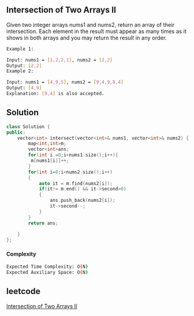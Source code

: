 ## Intersection of Two Arrays II
Given two integer arrays nums1 and nums2, return an array of their intersection. Each element in the result must appear as many times as it shows in both arrays and you may return the result in any order.
```bash 
Example 1:

Input: nums1 = [1,2,2,1], nums2 = [2,2]
Output: [2,2]
Example 2:

Input: nums1 = [4,9,5], nums2 = [9,4,9,8,4]
Output: [4,9]
Explanation: [9,4] is also accepted.
```

## Solution 

```cpp
class Solution {
public:
    vector<int> intersect(vector<int>& nums1, vector<int>& nums2) {
        map<int,int>m;
        vector<int>ans;
        for(int i =0;i<nums1.size();i++){
         m[nums1[i]]++;
        }
        for(int i=0;i<nums2.size();i++)
        {
            auto it = m.find(nums2[i]);
            if(it!= m.end() && it->second>0)
            {
                ans.push_back(nums2[i]);
                it->second--;
            }
        }
        return ans;
        
    }
};

```
#### Complexity
```bash
Expected Time Complexity: O(N)
Expected Auxiliary Space: O(N)
```
## leetcode
[Intersection of Two Arrays II](https://leetcode.com/problems/intersection-of-two-arrays-ii/)
